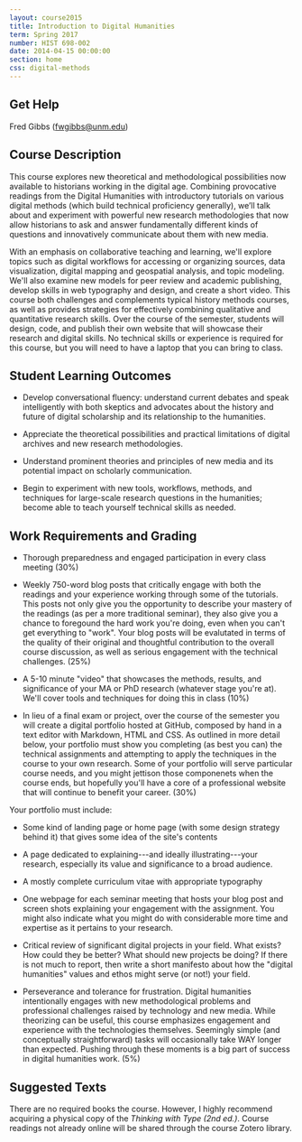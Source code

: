 ```yaml
---
layout: course2015 
title: Introduction to Digital Humanities 
term: Spring 2017
number: HIST 698-002
date: 2014-04-15 00:00:00
section: home
css: digital-methods 
---
```


## Get Help
Fred Gibbs \([fwgibbs@unm.edu](mailto:fwgibbs@unm.edu)\)    

## Course Description
This course explores new theoretical and methodological possibilities now available to historians working in the digital age. Combining provocative readings from the Digital Humanities with introductory tutorials on various digital methods (which build technical proficiency generally), we’ll talk about and experiment with powerful new research methodologies that now allow historians to ask and answer fundamentally different kinds of questions and innovatively communicate about them with new media. 

With an emphasis on collaborative teaching and learning, we'll explore topics such as digital workflows for accessing or organizing sources, data visualization, digital mapping and geospatial analysis, and topic modeling. We'll also examine new models for peer review and academic publishing, develop skills in web typography and design, and create a short video. This course both challenges and complements typical history methods courses, as well as provides strategies for effectively combining qualitative and quantitative research skills. Over the course of the semester, students will design, code, and publish their own website that will showcase their research and digital skills. No technical skills or experience is required for this course, but you will need to have a laptop that you can bring to class.


## Student Learning Outcomes
- Develop conversational fluency: understand current debates and speak intelligently with both skeptics and advocates about the history and future of digital scholarship and its relationship to the humanities.

- Appreciate the theoretical possibilities and practical limitations of digital archives and new research methodologies.

- Understand prominent theories and principles of new media and its potential impact on scholarly communication.

- Begin to experiment with new tools, workflows, methods, and techniques for large-scale research questions in the humanities; become able to teach yourself technical skills as needed.



## Work Requirements and Grading
- Thorough preparedness and engaged participation in every class meeting (30%)

- Weekly 750-word blog posts that critically engage with both the readings and your experience working through some of the tutorials. This posts not only give you the opportunity to describe your mastery of the readings (as per a more traditional seminar), they also give you a chance to foregound the hard work you're doing, even when you can't get everything to "work". Your blog posts will be evalutated in terms of the quality of their original and thoughtful contribution to the overall course discussion, as well as serious engagement with the technical challenges. (25%)

- A 5-10 minute "video" that showcases the methods, results, and significance of your MA or PhD research (whatever stage you're at). We'll cover tools and techniques for doing this in class (10%)

- In lieu of a final exam or project, over the course of the semester you will create a digital portfolio hosted at GitHub, composed by hand in a text editor with Markdown, HTML and CSS. As outlined in more detail below, your portfolio must show you completing (as best you can) the technical assignments and attempting to apply the techniques in the course to your own research. Some of your portfolio will serve particular course needs, and you might jettison those componenets when the course ends, but hopefully you'll have a core of a professional website that will continue to benefit your career. (30%)

Your portfolio must include:

- Some kind of landing page or home page (with some design strategy behind it) that gives some idea of the site's contents
- A page dedicated to explaining---and ideally illustrating---your research, especially its value and significance to a broad audience.
- A mostly complete curriculum vitae with appropriate typography
- One webpage for each seminar meeting that hosts your blog post and screen shots explaining your engagement with the assignment. You might also indicate what you might do with considerable more time and expertise as it pertains to your research.
- Critical review of significant digital projects in your field. What exists? How could they be better? What should new projects be doing? If there is not much to report, then write a short manifesto about how the "digital humanities" values and ethos might serve (or not!) your field.


- Perseverance and tolerance for frustration. Digital humanities intentionally engages with new methodological problems and professional challenges raised by technology and new media. While theorizing can be useful, this course emphasizes engagement and experience with the technologies themselves. Seemingly simple (and conceptually straightforward) tasks will occasionally take WAY longer than expected. Pushing through these moments is a big part of success in digital humanities work. (5%)


## Suggested Texts
There are no required books the course. However, I highly recommend acquiring a physical copy of the _Thinking with Type (2nd ed.)_. Course readings not already online will be shared through the course Zotero library.
